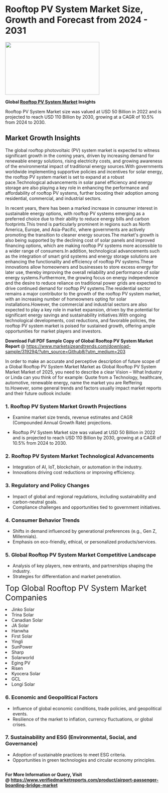 <H1>Rooftop PV System Market Size, Growth and Forecast from 2024 - 2031</H1><img class="aligncenter size-medium wp-image-584254" src="https://thirdeyenews.in/wp-content/uploads/2024/09/Global-Market-Research-300x168.jpeg" alt="" width="300" height="168" /><p><strong>Global&nbsp;<a href="https://www.marketsizeandtrends.com/download-sample/319294/?utm_source=Github8j?utm_medium=203">Rooftop PV System Market</a> Insights</strong></p><p>Rooftop PV System Market size was valued at USD 50 Billion in 2022 and is projected to reach USD 110 Billion by 2030, growing at a CAGR of 10.5% from 2024 to 2030.</p><p><h2>Market Growth Insights</h2> <p>The global rooftop photovoltaic (PV) system market is expected to witness significant growth in the coming years, driven by increasing demand for renewable energy solutions, rising electricity costs, and growing awareness of the environmental impact of traditional energy sources.With governments worldwide implementing supportive policies and incentives for solar energy, the rooftop PV system market is set to expand at a robust pace.Technological advancements in solar panel efficiency and energy storage are also playing a key role in enhancing the performance and affordability of rooftop PV systems, further boosting their adoption among residential, commercial, and industrial sectors.</p> <p>In recent years, there has been a marked increase in consumer interest in sustainable energy options, with rooftop PV systems emerging as a preferred choice due to their ability to reduce energy bills and carbon footprints.This trend is particularly prominent in regions such as North America, Europe, and Asia-Pacific, where governments are actively promoting the transition to cleaner energy sources.The market's growth is also being supported by the declining cost of solar panels and improved financing options, which are making rooftop PV systems more accessible to a wider range of consumers.In addition, technological advancements such as the integration of smart grid systems and energy storage solutions are enhancing the functionality and efficiency of rooftop PV systems.These innovations allow homeowners and businesses to store excess energy for later use, thereby improving the overall reliability and performance of solar energy systems.Furthermore, the growing focus on energy independence and the desire to reduce reliance on traditional power grids are expected to drive continued demand for rooftop PV systems.The residential sector remains a major contributor to the growth of the rooftop PV system market, with an increasing number of homeowners opting for solar installations.However, the commercial and industrial sectors are also expected to play a key role in market expansion, driven by the potential for significant energy savings and sustainability initiatives.With ongoing technological developments, cost reductions, and favorable policies, the rooftop PV system market is poised for sustained growth, offering ample opportunities for market players and investors.<p><span class=""><strong>Download Full PDF Sample Copy of Global Rooftop PV System Market Report</strong> @ <a href="https://www.marketsizeandtrends.com/download-sample/319294/?utm_source=Github8j?utm_medium=203" target="_blank">https://www.marketsizeandtrends.com/download-sample/319294/?utm_source=Github8j?utm_medium=203</a></span></p><p>In order to make an accurate and perceptive description of future scope of a Global&nbsp;Rooftop PV System Market Market as Global&nbsp;Rooftop PV System Market Market of 2025, you need to describe a clear Vision &ndash; What Industry or Linda can you think of for example: Quote from a Technology, healthcare, automotive, renewable energy, name the market you are Reffering to.However, some general trends and factors usually impact market reports and their future outlook include:</p><h3>1.&nbsp;<strong>Rooftop PV System Market Growth Projections</strong></h3><ul><li>Examine market size trends, revenue estimates and CAGR (Compounded Annual Growth Rate) projections.</li><li><p>Rooftop PV System Market size was valued at USD 50 Billion in 2022 and is projected to reach USD 110 Billion by 2030, growing at a CAGR of 10.5% from 2024 to 2030.</p></li></ul><h3>2.&nbsp;<strong>Rooftop PV System Market Technological Advancements</strong></h3><ul><li>Integration of AI, IoT, blockchain, or automation in the industry.</li><li>Innovations driving cost reductions or improving efficiency.</li></ul><h3>3.&nbsp;<strong>Regulatory and Policy Changes</strong></h3><ul><li>Impact of global and regional regulations, including sustainability and carbon-neutral goals.</li><li>Compliance challenges and opportunities tied to government initiatives.</li></ul><h3>4.&nbsp;<strong>Consumer Behavior Trends</strong></h3><ul><li>Shifts in demand influenced by generational preferences (e.g., Gen Z, Millennials).</li><li>Emphasis on eco-friendly, ethical, or personalized products/services.</li></ul><h3>5.&nbsp;<strong>Global Rooftop PV System Market Competitive Landscape</strong></h3><ul><li>Analysis of key players, new entrants, and partnerships shaping the industry.</li><li>Strategies for differentiation and market penetration.</li></ul><p data-pm-slice="1 1 []"><span style="color: inherit; font-family: inherit; font-size: 25px;">Top Global Rooftop PV System Market Companies</span></p><div class="" data-test-id=""><p><li>Jinko Solar</li><li> Trina Solar</li><li> Canadian Solar</li><li> JA Solar</li><li> Hanwha</li><li> First Solar</li><li> Yingli</li><li> SunPower</li><li> Sharp</li><li> Solarworld</li><li> Eging PV</li><li> Risen</li><li> Kyocera Solar</li><li> GCL</li><li> Longi Solar</li></p></div><h3>6.&nbsp;<strong>Economic and Geopolitical Factors</strong></h3><ul><li>Influence of global economic conditions, trade policies, and geopolitical events.</li><li>Resilience of the market to inflation, currency fluctuations, or global crises.</li></ul><h3>7.&nbsp;<strong>Sustainability and ESG (Environmental, Social, and Governance)</strong></h3><ul><li>Adoption of sustainable practices to meet ESG criteria.</li><li>Opportunities in green technologies and circular economy principles.</li></ul><h2><strong style="font-size: 14px;">For More Information or Query, Visit @&nbsp;</strong><a style="background-color: #ffffff; font-size: 14px;" href="https://www.marketsizeandtrends.com/report/rooftop-pv-system-market/" target="_blank">https://www.verifiedmarketreports.com/product/airport-passenger-boarding-bridge-market</a></h2>